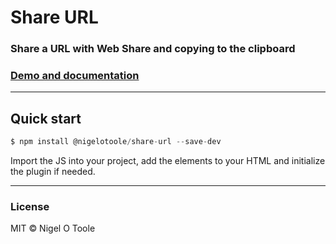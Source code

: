 # Share URL
### Share a URL with Web Share and copying to the clipboard

### [Demo and documentation](http://nigelotoole.github.io/share-url/)

---
## Quick start
```javascript
$ npm install @nigelotoole/share-url --save-dev
```

Import the JS into your project, add the elements to your HTML and initialize the plugin if needed.

---
### License
MIT © Nigel O Toole
